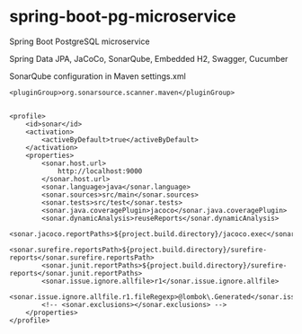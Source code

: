 # spring-boot-pg-microservice
Spring Boot PostgreSQL microservice

Spring Data JPA, JaCoCo, SonarQube, Embedded H2, Swagger, Cucumber

SonarQube configuration in Maven settings.xml

	<pluginGroup>org.sonarsource.scanner.maven</pluginGroup>


	<profile>
        <id>sonar</id>
        <activation>
            <activeByDefault>true</activeByDefault>
        </activation>
        <properties>
            <sonar.host.url>
                http://localhost:9000
            </sonar.host.url>
			<sonar.language>java</sonar.language>
			<sonar.sources>src/main</sonar.sources>
			<sonar.tests>src/test</sonar.tests>
			<sonar.java.coveragePlugin>jacoco</sonar.java.coveragePlugin>
			<sonar.dynamicAnalysis>reuseReports</sonar.dynamicAnalysis>
			<sonar.jacoco.reportPaths>${project.build.directory}/jacoco.exec</sonar.jacoco.reportPaths>
			<sonar.surefire.reportsPath>${project.build.directory}/surefire-reports</sonar.surefire.reportsPath>
			<sonar.junit.reportPaths>${project.build.directory}/surefire-reports</sonar.junit.reportPaths>
			<sonar.issue.ignore.allfile>r1</sonar.issue.ignore.allfile>
			<sonar.issue.ignore.allfile.r1.fileRegexp>@lombok\.Generated</sonar.issue.ignore.allfile.r1.fileRegexp>
			<!-- <sonar.exclusions></sonar.exclusions> -->
        </properties>
    </profile>
